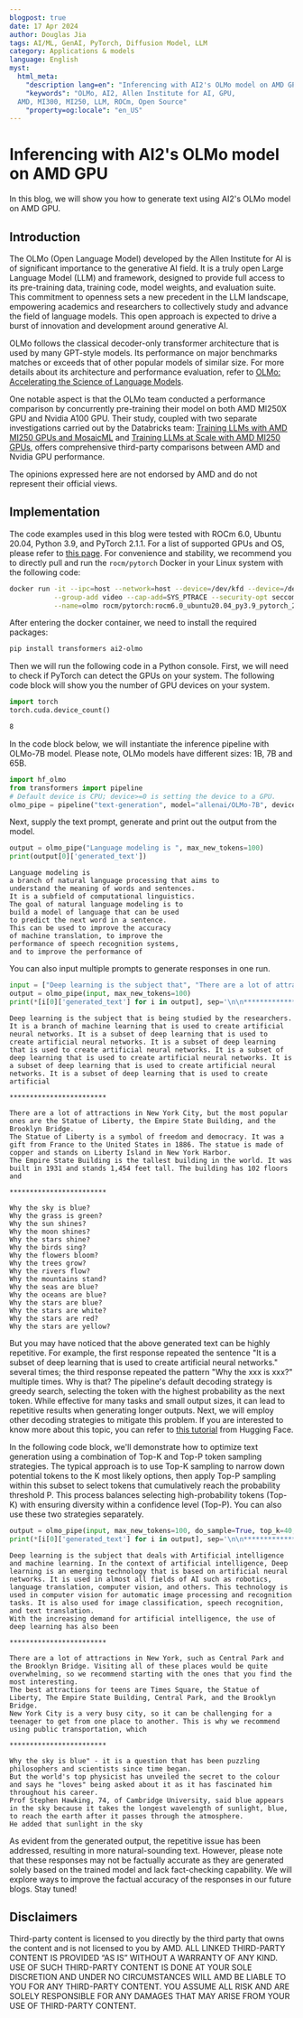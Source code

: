 ```yaml
---
blogpost: true
date: 17 Apr 2024
author: Douglas Jia
tags: AI/ML, GenAI, PyTorch, Diffusion Model, LLM
category: Applications & models
language: English
myst:
  html_meta:
    "description lang=en": "Inferencing with AI2's OLMo model on AMD GPU"
    "keywords": "OLMo, AI2, Allen Institute for AI, GPU,
  AMD, MI300, MI250, LLM, ROCm, Open Source"
    "property=og:locale": "en_US"
---
```


# Inferencing with AI2's OLMo model on AMD GPU

In this blog, we will show you how to generate text using AI2's OLMo model on AMD GPU.

## Introduction

The OLMo (Open Language Model) developed by the Allen Institute for AI is of significant importance to the generative AI field. It is a truly open Large Language Model (LLM) and framework, designed to provide full access to its pre-training data, training code, model weights, and evaluation suite. This commitment to openness sets a new precedent in the LLM landscape, empowering academics and researchers to collectively study and advance the field of language models. This open approach is expected to drive a burst of innovation and development around generative AI.

OLMo follows the classical decoder-only transformer architecture that is used by many GPT-style models. Its performance on major benchmarks matches or exceeds that of other popular models of similar size. For more details about its architecture and performance evaluation, refer to [OLMo: Accelerating the Science of Language Models](https://arxiv.org/abs/2402.00838).

One notable aspect is that the OLMo team conducted a performance comparison by concurrently pre-training their model on both AMD MI250X GPU and Nvidia A100 GPU. Their study, coupled with two separate investigations carried out by the Databricks team: [Training LLMs with AMD MI250 GPUs and MosaicML](https://www.databricks.com/blog/amd-mi250) and [Training LLMs at Scale with AMD MI250 GPUs](https://www.databricks.com/blog/training-llms-scale-amd-mi250-gpus), offers comprehensive third-party comparisons between AMD and Nvidia GPU performance.

The opinions expressed here are not endorsed by AMD and do not represent their official views.

## Implementation

The code examples used in this blog were tested with ROCm 6.0, Ubuntu 20.04, Python 3.9, and PyTorch 2.1.1. For a list of supported GPUs and OS, please refer to [this page](https://rocm.docs.amd.com/projects/install-on-linux/en/latest/reference/system-requirements.html). For convenience and stability, we recommend you to directly pull and run the `rocm/pytorch` Docker in your Linux system with the following code:

```sh
docker run -it --ipc=host --network=host --device=/dev/kfd --device=/dev/dri \
           --group-add video --cap-add=SYS_PTRACE --security-opt seccomp=unconfined \
           --name=olmo rocm/pytorch:rocm6.0_ubuntu20.04_py3.9_pytorch_2.1.1 /bin/bash
```

After entering the docker container, we need to install the required packages:

```sh
pip install transformers ai2-olmo
```

Then we will run the following code in a Python console. First, we will need to check if PyTorch can detect the GPUs on your system. The following code block will show you the number of GPU devices on your system.

```python
import torch
torch.cuda.device_count()
```

```sh
8
```

In the code block below, we will instantiate the inference pipeline with OLMo-7B model. Please note, OLMo models have different sizes: 1B, 7B and 65B.

```python
import hf_olmo
from transformers import pipeline
# Default device is CPU; device>=0 is setting the device to a GPU.
olmo_pipe = pipeline("text-generation", model="allenai/OLMo-7B", device=0)
```

Next, supply the text prompt, generate and print out the output from the model.

```python
output = olmo_pipe("Language modeling is ", max_new_tokens=100)
print(output[0]['generated_text'])
```

```text
Language modeling is 
a branch of natural language processing that aims to 
understand the meaning of words and sentences. 
It is a subfield of computational linguistics. 
The goal of natural language modeling is to 
build a model of language that can be used 
to predict the next word in a sentence. 
This can be used to improve the accuracy 
of machine translation, to improve the 
performance of speech recognition systems, 
and to improve the performance of 
```

You can also input multiple prompts to generate responses in one run.

```python
input = ["Deep learning is the subject that", "There are a lot of attractions in New York", "Why the sky is blue"]
output = olmo_pipe(input, max_new_tokens=100)
print(*[i[0]['generated_text'] for i in output], sep='\n\n************************\n\n')
```

```text
Deep learning is the subject that is being studied by the researchers. It is a branch of machine learning that is used to create artificial neural networks. It is a subset of deep learning that is used to create artificial neural networks. It is a subset of deep learning that is used to create artificial neural networks. It is a subset of deep learning that is used to create artificial neural networks. It is a subset of deep learning that is used to create artificial neural networks. It is a subset of deep learning that is used to create artificial

************************

There are a lot of attractions in New York City, but the most popular ones are the Statue of Liberty, the Empire State Building, and the Brooklyn Bridge.
The Statue of Liberty is a symbol of freedom and democracy. It was a gift from France to the United States in 1886. The statue is made of copper and stands on Liberty Island in New York Harbor.
The Empire State Building is the tallest building in the world. It was built in 1931 and stands 1,454 feet tall. The building has 102 floors and

************************

Why the sky is blue?
Why the grass is green?
Why the sun shines?
Why the moon shines?
Why the stars shine?
Why the birds sing?
Why the flowers bloom?
Why the trees grow?
Why the rivers flow?
Why the mountains stand?
Why the seas are blue?
Why the oceans are blue?
Why the stars are blue?
Why the stars are white?
Why the stars are red?
Why the stars are yellow?
```

But you may have noticed that the above generated text can be highly repetitive. For example, the first response repeated the sentence "It is a subset of deep learning that is used to create artificial neural networks." several times; the third response repeated the pattern "Why the xxx is xxx?" multiple times. Why is that? The pipeline's default decoding strategy is greedy search, selecting the token with the highest probability as the next token. While effective for many tasks and small output sizes, it can lead to repetitive results when generating longer outputs. Next, we will employ other decoding strategies to mitigate this problem. If you are interested to know more about this topic, you can refer to [this tutorial](https://huggingface.co/docs/transformers/en/generation_strategies) from Hugging Face.

In the following code block, we'll demonstrate how to optimize text generation using a combination of Top-K and Top-P token sampling strategies. The typical approach is to use Top-K sampling to narrow down potential tokens to the K most likely options, then apply Top-P sampling within this subset to select tokens that cumulatively reach the probability threshold P. This process balances selecting high-probability tokens (Top-K) with ensuring diversity within a confidence level (Top-P). You can also use these two strategies separately.

```python
output = olmo_pipe(input, max_new_tokens=100, do_sample=True, top_k=40, top_p=0.95)
print(*[i[0]['generated_text'] for i in output], sep='\n\n************************\n\n')
```

```text
Deep learning is the subject that deals with Artificial intelligence and machine learning. In the context of artificial intelligence, Deep learning is an emerging technology that is based on artificial neural networks. It is used in almost all fields of AI such as robotics, language translation, computer vision, and others. This technology is used in computer vision for automatic image processing and recognition tasks. It is also used for image classification, speech recognition, and text translation.
With the increasing demand for artificial intelligence, the use of deep learning has also been

************************

There are a lot of attractions in New York, such as Central Park and the Brooklyn Bridge. Visiting all of these places would be quite overwhelming, so we recommend starting with the ones that you find the most interesting.
The best attractions for teens are Times Square, the Statue of Liberty, The Empire State Building, Central Park, and the Brooklyn Bridge.
New York City is a very busy city, so it can be challenging for a teenager to get from one place to another. This is why we recommend using public transportation, which

************************

Why the sky is blue" - it is a question that has been puzzling philosophers and scientists since time began.
But the world's top physicist has unveiled the secret to the colour and says he "loves" being asked about it as it has fascinated him throughout his career.
Prof Stephen Hawking, 74, of Cambridge University, said blue appears in the sky because it takes the longest wavelength of sunlight, blue, to reach the earth after it passes through the atmosphere.
He added that sunlight in the sky
```

As evident from the generated output, the repetitive issue has been addressed, resulting in more natural-sounding text. However, please note that these responses may not be factually accurate as they are generated solely based on the trained model and lack fact-checking capability. We will explore ways to improve the factual accuracy of the responses in our future blogs. Stay tuned!

## Disclaimers

Third-party content is licensed to you directly by the third party that owns the content and is not licensed to you by AMD. ALL LINKED THIRD-PARTY CONTENT IS PROVIDED “AS IS” WITHOUT A WARRANTY OF ANY KIND. USE OF SUCH THIRD-PARTY CONTENT IS DONE AT YOUR SOLE DISCRETION AND UNDER NO CIRCUMSTANCES WILL AMD BE LIABLE TO YOU FOR ANY THIRD-PARTY CONTENT. YOU ASSUME ALL RISK AND ARE SOLELY RESPONSIBLE FOR ANY DAMAGES THAT MAY ARISE FROM YOUR USE OF THIRD-PARTY CONTENT.

